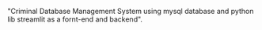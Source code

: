 "Criminal Database Management System using mysql database and python lib streamlit as a fornt-end and backend". 
